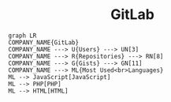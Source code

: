 <h1 align="center">GitLab</h1>

```mermaid
graph LR
COMPANY_NAME{GitLab}
COMPANY_NAME ---> U{Users} ---> UN[3]
COMPANY_NAME ---> R{Repositories} ---> RN[8]
COMPANY_NAME ---> G{Gists} ---> GN[11]
COMPANY_NAME ---> ML{Most Used<br>Languages}
ML --> JavaScript[JavaScript]
ML --> PHP[PHP]
ML --> HTML[HTML]
```

